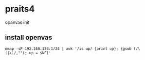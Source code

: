 # praits4
opanvas init
## install openvas 

```
nmap -sP 192.168.178.1/24 | awk '/is up/ {print up}; {gsub (/\(|\)/,""); up = $NF}'
```
